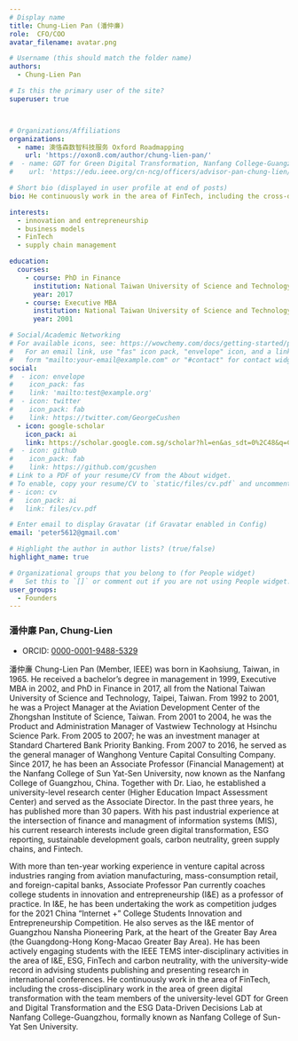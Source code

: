 ```yaml
---
# Display name
title: Chung-Lien Pan (潘仲亷)
role:  CFO/COO
avatar_filename: avatar.png

# Username (this should match the folder name)
authors:
  - Chung-Lien Pan

# Is this the primary user of the site?
superuser: true



# Organizations/Affiliations
organizations:
  - name: 澳恪森数智科技服务 Oxford Roadmapping 
    url: 'https://oxon8.com/author/chung-lien-pan/'
#  - name: GDT for Green Digital Transformation, Nanfang College-Guangzhou
#    url: 'https://edu.ieee.org/cn-ncg/officers/advisor-pan-chung-lien/'

# Short bio (displayed in user profile at end of posts)
bio: He continuously work in the area of FinTech, including the cross-disciplinary work in the area of green digital transformation with the team members of the university-level GDT for Green and Digital Transformation and the ESG Data-Driven Decisions Lab at Nanfang College-Guangzhou, formally known as Nanfang College of Sun-Yat Sen University.

interests:
  - innovation and entrepreneurship
  - business models
  - FinTech
  - supply chain management

education:
  courses:
    - course: PhD in Finance
      institution: National Taiwan University of Science and Technology
      year: 2017
    - course: Executive MBA
      institution: National Taiwan University of Science and Technology
      year: 2001

# Social/Academic Networking
# For available icons, see: https://wowchemy.com/docs/getting-started/page-builder/#icons
#   For an email link, use "fas" icon pack, "envelope" icon, and a link in the
#   form "mailto:your-email@example.com" or "#contact" for contact widget.
social:
#  - icon: envelope
#    icon_pack: fas
#    link: 'mailto:test@example.org'
#  - icon: twitter
#    icon_pack: fab
#    link: https://twitter.com/GeorgeCushen
  - icon: google-scholar
    icon_pack: ai
    link: https://scholar.google.com.sg/scholar?hl=en&as_sdt=0%2C48&q=Chung-Lien+Pan
#  - icon: github
#    icon_pack: fab
#    link: https://github.com/gcushen
# Link to a PDF of your resume/CV from the About widget.
# To enable, copy your resume/CV to `static/files/cv.pdf` and uncomment the lines below.
# - icon: cv
#   icon_pack: ai
#   link: files/cv.pdf

# Enter email to display Gravatar (if Gravatar enabled in Config)
email: 'peter5612@gmail.com'

# Highlight the author in author lists? (true/false)
highlight_name: true

# Organizational groups that you belong to (for People widget)
#   Set this to `[]` or comment out if you are not using People widget.
user_groups:
  - Founders
---
```


### 潘仲亷 Pan, Chung-Lien
* ORCID: [0000-0001-9488-5329](https://orcid.org/0000-0001-9488-5329)

潘仲亷 Chung-Lien Pan (Member, IEEE) was born in Kaohsiung, Taiwan, in 1965. He received a bachelor’s degree in management in 1999, Executive MBA in 2002, and PhD in Finance in 2017, all from the National Taiwan University of Science and Technology, Taipei, Taiwan. From 1992 to 2001, he was a Project Manager at the Aviation Development Center of the Zhongshan Institute of Science, Taiwan. From 2001 to 2004, he was the Product and Administration Manager of Vastwiew Technology at Hsinchu Science Park. From 2005 to 2007; he was an investment manager at Standard Chartered Bank Priority Banking. From 2007 to 2016, he served as the general manager of Wanghong Venture Capital Consulting Company. Since 2017, he has been an Associate Professor (Financial Management) at the Nanfang College of Sun Yat-Sen University, now known as the Nanfang College of Guangzhou, China. Together with Dr. Liao, he established a university-level research center (Higher Education Impact Assessment Center) and served as the Associate Director. In the past three years, he has published more than 30 papers. With his past industrial experience at the intersection of finance and managment of information systems (MIS), his current research interests include green digital transformation, ESG reporting, sustainable development goals, carbon neutrality, green supply chains, and Fintech.

With more than ten-year working experience in venture capital across industries ranging from aviation manufacturing, mass-consumption retail, and foreign-capital banks, Associate Professor Pan currently coaches college students in innovation and entrepreneurship (I&E) as a professor of practice. In I&E, he has been undertaking the work as competition judges for the 2021 China “Internet +” College Students Innovation and Entrepreneurship Competition. He also serves as the I&E mentor of Guangzhou Nansha Pioneering Park, at the heart of the Greater Bay Area (the Guangdong-Hong Kong-Macao Greater Bay Area). He has been actively engaging students with the IEEE TEMS inter-disciplinary activities in the area of I&E, ESG, FinTech and carbon neutrality, with the university-wide record in advising students publishing and presenting research in international conferences. He continuously work in the area of FinTech, including the cross-disciplinary work in the area of green digital transformation with the team members of the university-level GDT for Green and Digital Transformation and the ESG Data-Driven Decisions Lab at Nanfang College-Guangzhou, formally known as Nanfang College of Sun-Yat Sen University.
